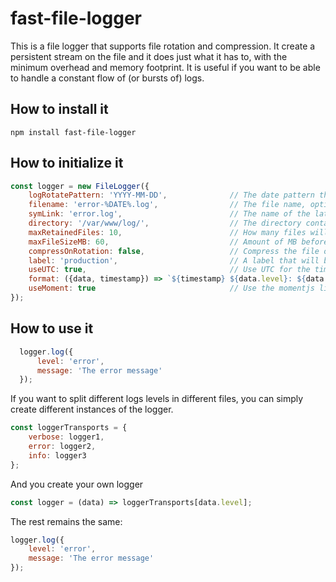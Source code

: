 # fast-file-logger

This is a file logger that supports file rotation and compression.
It create a persistent stream on the file and it does just what it has to, with the minimum overhead and memory footprint.
It is useful if you want to be able to handle a constant flow of (or bursts of) logs.

## How to install it

```
npm install fast-file-logger
```

## How to initialize it

```js
const logger = new FileLogger({
    logRotatePattern: 'YYYY-MM-DD',              // The date pattern that will be used to rotate the file
    filename: 'error-%DATE%.log',                // The file name, optionally including the pattern
    symLink: 'error.log',                        // The name of the latest file
    directory: '/var/www/log/',                  // The directory containing the logs
    maxRetainedFiles: 10,                        // How many files will be retained, the rest are deleted
    maxFileSizeMB: 60,                           // Amount of MB before the file is rotated, independently from the date pattern (.1, .2, etc. is prepended)
    compressOnRotation: false,                   // Compress the file on rotation
    label: 'production',                         // A label that will be prepended to each log. You can use labels to distinguish different logger instances to the same file
    useUTC: true,                                // Use UTC for the timestamp in the logs, use local timezone otherwise
    format: ({data, timestamp}) => `${timestamp} ${data.level}: ${data.message}`, // The format of the log
    useMoment: true                              // Use the momentjs library for timestamping; if useMoment === false, then useUTC will assume true. TODO: fix.
});
```


## How to use it

```js
  logger.log({
      level: 'error',
      message: 'The error message'
  });
```

If you want to split different logs levels in different files, you can simply create different instances of the logger.


```js
const loggerTransports = {
    verbose: logger1,
    error: logger2,
    info: logger3
};
```

And you create your own logger

```js
const logger = (data) => loggerTransports[data.level];
```

The rest remains the same:
```js
logger.log({
    level: 'error',
    message: 'The error message'
});
```

